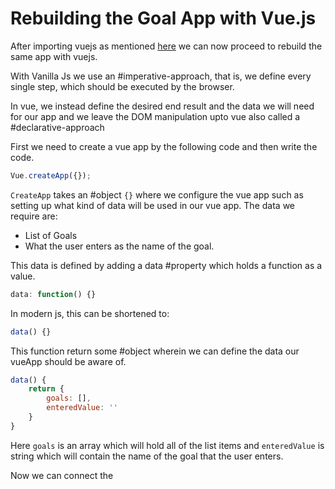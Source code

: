 # Rebuilding the Goal App with Vue.js
After importing vuejs as mentioned [here](Importing%20Vue%20via%20CDN.md) we can now proceed to rebuild the same app with vuejs.

With Vanilla Js we use an #imperative-approach, that is, we define every single step, which should be executed by the browser. 

In vue, we instead define the desired end result and the data we will need for our app and we leave the DOM manipulation upto vue also called a #declarative-approach

First we need to create a vue app by the following code and then write the code.

```js
Vue.createApp({});
```

`CreateApp` takes an #object  `{}`  where we configure the vue app such as setting up what kind of data will be used in our vue app. The data we require are:
* List of Goals
* What the user enters as the name of the goal.

This data is defined by adding a data #property which holds a function as a value.
```js
data: function() {}
```

In modern js, this can be shortened to:
```js
data() {}
```

This function return some #object wherein we can define the data our vueApp should be aware of.

```js
data() {
	return {
		goals: [],
		enteredValue: ''
	}
}
```

Here `goals` is an array which will hold all of the list items and `enteredValue` is string which will contain the name of the goal that the user enters. 

Now we can connect the 